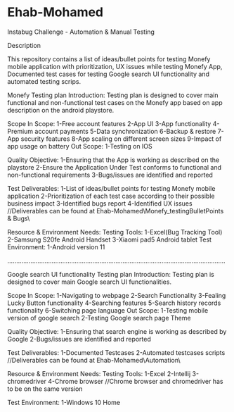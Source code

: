# Ehab-Mohamed
 Instabug Challenge - Automation & Manual Testing

Description


 This repository contains a list of ideas/bullet points for testing Monefy mobile application with prioritization, UX issues while testing Monefy App, Documented test cases for testing Google search UI functionality and automated testing scrips.
 
 
Monefy Testing plan
 Introduction:
   Testing plan is designed to cover main functional and non-functional test cases on the Monefy app based on app description on the android playstore.
   
  Scope
   In Scope:
     1-Free account features
     2-App UI
     3-App functionality
     4-Premium account payments
     5-Data synchronization
     6-Backup & restore
     7-App security features
     8-App scaling on different screen sizes
     9-Impact of app usage on battery
   Out Scope:
     1-Testing on IOS
     
  Quality Objective:
    1-Ensuring that the App is working as described on the playstore
    2-Ensure the Application Under Test conforms to functional and non-functional requirements
    3-Bugs/issues are identified and reported

 Test Deliverables:
  1-List of ideas/bullet points for testing Monefy mobile application
  2-Prioritization of each test case according to their possible business impact
  3-Identified bugs report
  4-Identified UX issues
 //Deliverables can be found at Ehab-Mohamed\Monefy_testingBulletPoints & Bugs\
     
 Resource & Environment Needs:
  Testing Tools:
    1-Excel(Bug Tracking Tool)
    2-Samsung S20fe Android Handset
    3-Xiaomi pad5 Android tablet
  Test Environment:
    1-Android version 11


...........................................................................................................................


Google search UI functionality Testing plan
 Introduction:
   Testing plan is designed to cover main Google search UI functionalities.
   
  Scope
   In Scope:
     1-Navigating to webpage
     2-Search Functionality
     3-Fealing Lucky Button functionality
     4-Searching features
     5-Search history records functionality
     6-Switching page language
   Out Scope:
     1-Testing mobile version of google search
     2-Testing Google search page Theme
     
  Quality Objective:
    1-Ensuring that search engine is working as described by Google
    2-Bugs/issues are identified and reported

 Test Deliverables:
  1-Documented Testcases
  2-Automated testcases scripts
 //Deliverables can be found at Ehab-Mohamed\Automation\
     
 Resource & Environment Needs:
  Testing Tools:
    1-Excel
    2-Intellij
    3-chromedriver
    4-Chrome browser
    //Chrome browser and chromedriver has to be on the same version
    
  Test Environment:
    1-Windows 10 Home
